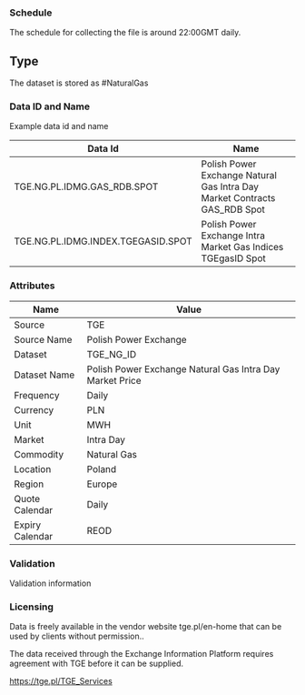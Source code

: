 ### Schedule

The schedule for collecting the file is around 22:00GMT daily.

## Type

The dataset is stored as #NaturalGas

### Data ID and Name

Example data id and name

|**Data Id**|**Name**|
|-|-|
|TGE.NG.PL.IDMG.GAS_RDB.SPOT|Polish Power Exchange Natural Gas Intra Day Market Contracts GAS_RDB Spot|
|TGE.NG.PL.IDMG.INDEX.TGEGASID.SPOT|Polish Power Exchange Intra Market Gas Indices TGEgasID Spot|

### Attributes

|Name|Value|
|-|-|
|Source|TGE|
|Source Name|Polish Power Exchange|
|Dataset|TGE_NG_ID|
|Dataset Name|Polish Power Exchange Natural Gas Intra Day Market Price|
|Frequency|Daily|
|Currency|PLN|
|Unit|MWH|
|Market|Intra Day|
|Commodity|Natural Gas|
|Location|Poland|
|Region|Europe|
|Quote Calendar|Daily|
|Expiry Calendar|REOD|

### Validation

Validation information

### Licensing

Data is freely available in the vendor website tge.pl/en-home that can be used by clients without permission..

The data received through the Exchange Information Platform requires agreement with TGE before it can be supplied.

https://tge.pl/TGE_Services

